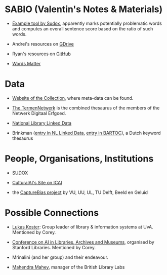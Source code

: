# SABIO (Valentin's Notes & Materials)


- [Example tool by Sudox](https://share.sudox.nl/words-matter/), apparently marks potentially problematic words and computes an overall sentence score based on the ratio of such words.  

- Andrei's resources on [GDrive](https://drive.google.com/drive/u/0/folders/1ncPfsOL_WmAUnGbEbqMMFAw1sF32gTLw)

- Ryan's resources on [GitHub](https://github.com/ryanbrate/phd_reading_list)

- [Words Matter](https://www.materialculture.nl/en/publications/words-matter)


# Data

- [Website of the Collection](https://collectie.wereldculturen.nl/#/query/eeb657d7-ec61-40d3-bd30-0cc3bdddb192), where meta-data can be found.

- [The TermenNetwerk](https://termennetwerk.netwerkdigitaalerfgoed.nl/) is the combined thesaurus of the members of the Netwerk Digitaal Erfgoed.

- [National Library Linked Data](http://data.bibliotheken.nl/)

- Brinkman ([entry in NL Linked Data](http://data.bibliotheken.nl/doc/dataset/brinkman), [entry in BARTOC](https://bartoc.org/en/node/18686)), a Dutch keyword thesaurus


# People, Organisations, Institutions


- [SUDOX](https://www.sudox.nl/)

- [CulturalAI's Site on ICAI](https://icai.ai/cultural-ai-lab/)

- the [CaptureBias project](https://capturebias.wordpress.com/) by VU, UU, UL, TU Delft, Beeld en Geluid


# Possible Connections

- [Lukas Koster](https://www.uva.nl/profiel/k/o/l.koster/l.koster.html): Group leader of library & information systems at UvA. Mentioned by Corey.

- [Conference on AI in Libraries, Archives and Museums](https://library.stanford.edu/projects/fantastic-futures), organised by Stanford Libraries. Mentioned by Corey.

- Mrinalini (and her group) and their endeavour.

- [Mahendra Mahey](https://www.bl.uk/people/experts/mahendra-mahey), manager of the British Library Labs


